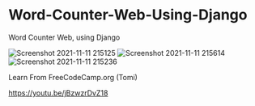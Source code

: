 # Word-Counter-Web-Using-Django
Word Counter Web, using Django

![Screenshot 2021-11-11 215125](https://user-images.githubusercontent.com/85614845/141318811-33cf42b1-6311-4014-a678-5ab531239a4d.jpg)
![Screenshot 2021-11-11 215614](https://user-images.githubusercontent.com/85614845/141319478-28d7228f-2bab-45c6-b787-ce8f1597851d.jpg)
![Screenshot 2021-11-11 215236](https://user-images.githubusercontent.com/85614845/141318820-75dfc39a-6d52-4b94-b636-e75d5a83e519.jpg)

Learn From FreeCodeCamp.org (Tomi)

https://youtu.be/jBzwzrDvZ18
